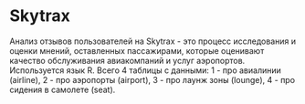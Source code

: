 # Skytrax
Анализ отзывов пользователей на Skytrax - это процесс исследования и оценки мнений, оставленных пассажирами, которые оценивают качество обслуживания авиакомпаний и услуг аэропортов.
Используется язык R.
Всего 4 таблицы с данными: 1 - про авиалинии (airline), 2 - про аэропорты (airport), 3 - про лаунж зоны (lounge), 4 - про сидения в самолете (seat).
